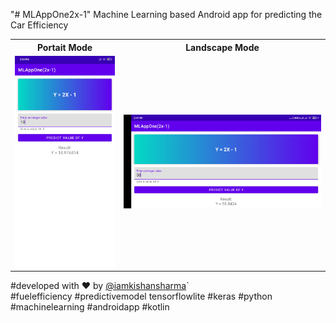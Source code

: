 "# MLAppOne2x-1" Machine Learning based Android app for predicting the Car Efficiency </br>

<table style="width:100%; align:center;" >
  <tr>
    <th>Portait Mode</th>
    <th>Landscape Mode</th>
  </tr>
  <tr>
    <td><img alt="Portrait" src="https://raw.githubusercontent.com/iamkishansharma/my-project-screenshots/main/MLAppOne%20-2.jpg" width="200px"/></td>
    <td><img alt="Landscape" src="https://raw.githubusercontent.com/iamkishansharma/my-project-screenshots/main/MLAppOne-1.jpg" width="400px"/></td>
</table>

#developed with ❤️ by [@iamkishansharma]( https://github.com/iamkishansharma )`
</br>
#fuelefficiency #predictivemodel tensorflowlite #keras #python #machinelearning #androidapp #kotlin
